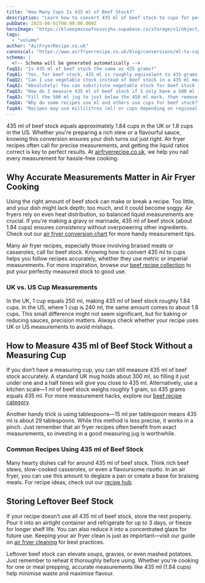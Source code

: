 ```yaml
---
title: "How Many Cups Is 435 ml of Beef Stock?"
description: "Learn how to convert 435 ml of beef stock to cups for perfect recipes every time. Get accurate measurements for cooking and baking."
pubDate: 2025-08-01T00:00:00.000Z
heroImage: "https://klueoymssxwfnxsvcyhv.supabase.co/storage/v1/object/public/Shmucket/how-many-cups-is-435-ml-of-beef-stock.webp"
tags:
  - "volume"
author: "AirFryerRecipe.co.uk"
canonical: "https://www.airfryerrecipe.co.uk/blog/conversions/ml-to-cups/how-many-cups-is-435-ml-of-beef-stock"
schema: |
  <!-- Schema will be generated automatically -->
faqQ1: "Is 435 ml of beef stock the same as 435 grams?"
faqA1: "Yes, for beef stock, 435 ml is roughly equivalent to 435 grams because the density of stock is close to water (1 ml = 1 gram). However, thicker stocks or those with added fats may vary slightly. Always check your specific product if precision is crucial."
faqQ2: "Can I use vegetable stock instead of beef stock in a 435 ml measurement?"
faqA2: "Absolutely! You can substitute vegetable stock for beef stock in the same quantity (435 ml or 1.84 cups). The flavour profile will differ, but the liquid measurement remains identical. This swap works well in air fryer recipes like soups or grain dishes."
faqQ3: "How do I measure 435 ml of beef stock if I only have a 500 ml jug?"
faqA3: "Fill the 500 ml jug to just below the 450 ml mark, then remove about a tablespoon (15 ml) to reach 435 ml. Alternatively, use the jug’s markings to estimate—435 ml is roughly 87% of a 500 ml jug."
faqQ4: "Why do some recipes use ml and others use cups for beef stock?"
faqA4: "Recipes may use millilitres (ml) or cups depending on regional preferences—metric (UK/EU) vs. imperial (US) measurements. Always check the recipe’s origin and convert accordingly. For air fryer cooking, sticking to one system (like ml) ensures consistency."
---
```

<p>435 ml of beef stock equals approximately 1.84 cups in the UK or 1.8 cups in the US. Whether you're preparing a rich stew or a flavourful sauce, knowing this conversion ensures your dish turns out just right. Air fryer recipes often call for precise measurements, and getting the liquid ratios correct is key to perfect results. At <a href=https://www.airfryerrecipe.co.uk/>airfryerrecipe.co.uk</a>, we help you nail every measurement for hassle-free cooking.</p>  

<h2>Why Accurate Measurements Matter in Air Fryer Cooking</h2>  
<p>Using the right amount of beef stock can make or break a recipe. Too little, and your dish might lack depth; too much, and it could become soggy. Air fryers rely on even heat distribution, so balanced liquid measurements are crucial. If you're making a gravy or marinade, 435 ml of beef stock (about 1.84 cups) ensures consistency without overpowering other ingredients. Check out our <a href=https://www.airfryerrecipe.co.uk/air-fryer-conversion-chart>air fryer conversion chart</a> for more handy measurement tips.</p>  

<p>Many air fryer recipes, especially those involving braised meats or casseroles, call for beef stock. Knowing how to convert 435 ml to cups helps you follow recipes accurately, whether they use metric or imperial measurements. For more inspiration, browse our <a href=https://www.airfryerrecipe.co.uk/recipes>beef recipe collection</a> to put your perfectly measured stock to good use.</p>  

<h3>UK vs. US Cup Measurements</h3>  
<p>In the UK, 1 cup equals 250 ml, making 435 ml of beef stock roughly 1.84 cups. In the US, where 1 cup is 240 ml, the same amount comes to about 1.8 cups. This small difference might not seem significant, but for baking or reducing sauces, precision matters. Always check whether your recipe uses UK or US measurements to avoid mishaps.</p>  

<h2>How to Measure 435 ml of Beef Stock Without a Measuring Cup</h2>  
<p>If you don’t have a measuring cup, you can still measure 435 ml of beef stock accurately. A standard UK mug holds about 300 ml, so filling it just under one and a half times will give you close to 435 ml. Alternatively, use a kitchen scale—1 ml of beef stock weighs roughly 1 gram, so 435 grams equals 435 ml. For more measurement hacks, explore our <a href=https://www.airfryerrecipe.co.uk/recipe-category/beef>beef recipe category</a>.</p>  

<p>Another handy trick is using tablespoons—15 ml per tablespoon means 435 ml is about 29 tablespoons. While this method is less precise, it works in a pinch. Just remember that air fryer recipes often benefit from exact measurements, so investing in a good measuring jug is worthwhile.</p>  

<h3>Common Recipes Using 435 ml of Beef Stock</h3>  
<p>Many hearty dishes call for around 435 ml of beef stock. Think rich beef stews, slow-cooked casseroles, or even a flavoursome risotto. In an air fryer, you can use this amount to deglaze a pan or create a base for braising meats. For recipe ideas, check out our <a href=https://www.airfryerrecipe.co.uk/recipes>recipe hub</a>.</p>  

<h2>Storing Leftover Beef Stock</h2>  
<p>If your recipe doesn’t use all 435 ml of beef stock, store the rest properly. Pour it into an airtight container and refrigerate for up to 3 days, or freeze for longer shelf life. You can also reduce it into a concentrated glaze for future use. Keeping your air fryer clean is just as important—visit our guide on <a href=https://www.airfryerrecipe.co.uk/air-fryer-cleaner>air fryer cleaning</a> for best practices.</p>  

<p>Leftover beef stock can elevate soups, gravies, or even mashed potatoes. Just remember to reheat it thoroughly before using. Whether you're cooking for one or meal prepping, accurate measurements like 435 ml (1.84 cups) help minimise waste and maximise flavour.</p>
